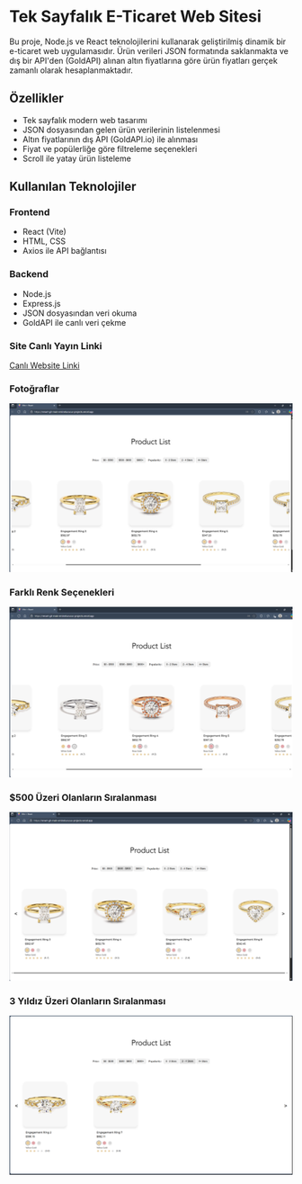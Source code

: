 # Tek Sayfalık E-Ticaret Web Sitesi

Bu proje, Node.js ve React teknolojilerini kullanarak geliştirilmiş dinamik bir e-ticaret web uygulamasıdır. Ürün verileri JSON formatında saklanmakta ve dış bir API'den (GoldAPI) alınan altın fiyatlarına göre ürün fiyatları gerçek zamanlı olarak hesaplanmaktadır.

##  Özellikler

- Tek sayfalık modern web tasarımı
- JSON dosyasından gelen ürün verilerinin listelenmesi
- Altın fiyatlarının dış API (GoldAPI.io) ile alınması
- Fiyat ve popülerliğe göre filtreleme seçenekleri
- Scroll ile yatay ürün listeleme

##  Kullanılan Teknolojiler

### Frontend
- React (Vite)
- HTML, CSS
- Axios ile API bağlantısı

### Backend
- Node.js
- Express.js
- JSON dosyasından veri okuma
- GoldAPI ile canlı veri çekme

### Site Canlı Yayın Linki
[Canlı Website Linki]([renart-git-main-eminekurucus-projects.vercel.app](https://renart-git-main-eminekurucus-projects.vercel.app/))

### Fotoğraflar
![Proje Ekran Görüntüsü](screenshots/image.png)

### Farklı Renk Seçenekleri
![Proje Ekran Görüntüsü](screenshots/image2.png)

### $500 Üzeri Olanların Sıralanması
![Proje Ekran Görüntüsü](screenshots/image3.png)

### 3 Yıldız Üzeri Olanların Sıralanması
![Proje Ekran Görüntüsü](screenshots/image4.png)

